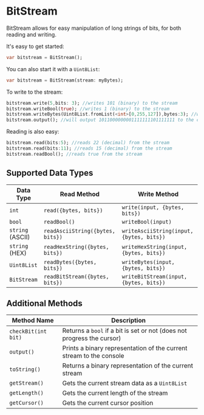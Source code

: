 # BitStream

BitStream allows for easy manipulation of long strings of bits, for both reading and writing.

It's easy to get started:

```dart
var bitstream = BitStream();
```

You can also start it with a `Uint8List`:

```dart
var bitstream = BitStream(stream: myBytes);
```

To write to the stream:

```dart
bitstream.write(5,bits: 3); //writes 101 (binary) to the stream
bitstream.writeBool(true); //writes 1 (binary) to the stream
bitstream.writeBytes(Uint8List.fromList(<int>[0,255,127]),bytes:3); //writes 0x00FF7F to the stream
bitstream.output(); //will output 1011000000001111111101111111 to the console
```

Reading is also easy:

```dart
bitstream.read(bits:5); //reads 22 (decimal) from the stream
bitstream.read(bits:11); //reads 15 (decimal) from the stream
bitstream.readBool(); //reads true from the stream
```

## Supported Data Types

| Data Type        | Read Method                      | Write Method                             |
| ---------------- | -------------------------------- | ---------------------------------------- |
| `int`            | `read({bytes, bits})`            | `write(input, {bytes, bits})`            |
| `bool`           | `readBool()`                     | `writeBool(input)`                       |
| `string` (ASCII) | `readAsciiString({bytes, bits})` | `writeAsciiString(input, {bytes, bits})` |
| `string` (HEX)   | `readHexString({bytes, bits})`   | `writeHexString(input, {bytes, bits})`   |
| `Uint8List`      | `readBytes({bytes, bits})`       | `writeBytes(input, {bytes, bits})`       |
| `BitStream`      | `readBitStream({bytes, bits})`   | `writeBitStream(input, {bytes, bits})`   |

## Additional Methods

| Method Name         | Description                                                  |
| ------------------- | ------------------------------------------------------------ |
| `checkBit(int bit)` | Returns a `bool` if a bit is set or not (does not progress the cursor) |
| `output()`          | Prints a binary representation of the current stream to the console |
| `toString()`        | Returns a binary representation of the current stream        |
| `getStream()`       | Gets the current stream data as a `Uint8List`                |
| `getLength()`       | Gets the current length of the stream                        |
| `getCursor()`       | Gets the current cursor position                             |

